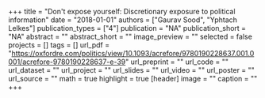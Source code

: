 +++
title = "Don't expose yourself: Discretionary exposure to political information"
date = "2018-01-01"
authors = ["Gaurav Sood", "Yphtach Lelkes"]
publication_types = ["4"]
publication = "NA"
publication_short = "NA"
abstract = ""
abstract_short = ""
image_preview = ""
selected = false
projects = []
tags = []
url_pdf = "https://oxfordre.com/politics/view/10.1093/acrefore/9780190228637.001.0001/acrefore-9780190228637-e-39"
url_preprint = ""
url_code = ""
url_dataset = ""
url_project = ""
url_slides = ""
url_video = ""
url_poster = ""
url_source = ""
math = true
highlight = true
[header]
image = ""
caption = ""
+++
